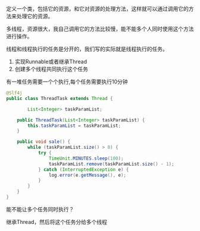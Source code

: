 定义一个类，包括它的资源，和它对资源的处理方法，这样就可以通过调用它的方法来处理它的资源。



多线程，资源很大，我自己调用它的方法比较慢，能不能多个人同时使用这个方法进行操作。



线程和线程执行的任务是分开的，我们写的实际就是线程执行的任务。

1. 实现Runnable或者继承Thread
2. 创建多个线程共同执行这个任务



有一堆任务需要一个个执行,每个任务需要执行10分钟

```java
@Slf4j
public class ThreadTask extends Thread {

		List<Integer> taskParamList;

    public ThreadTask(List<Integer> taskParamList) {
        this.taskParamList = taskParamList;
    }

    public void sale() {
        while (taskParamList.size() > 0) {
            try {
                TimeUnit.MINUTES.sleep(100);
                taskParamList.remove(taskParamList.size() - 1);
            } catch (InterruptedException e) {
                log.error(e.getMessage(), e);
            }
        }
    }
}
```



能不能让多个任务同时执行？

继承Thread，然后将这个任务分给多个线程

